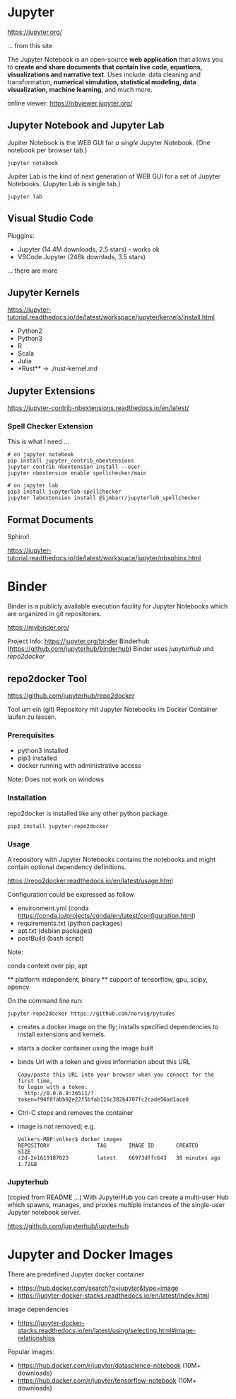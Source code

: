 # Jupyter

https://jupyter.org/

... from this site

The Jupyter Notebook is an open-source **web application** that allows you to **create and share documents that contain live code, equations, visualizations and narrative text**. Uses include: data cleaning and transformation, **numerical simulation, statistical modeling, data visualization, machine learning**, and much more.

online viewer: https://nbviewer.jupyter.org/

## Jupyter Notebook and Jupyter Lab

Jupiter Notebook is the WEB GUI for _a single_ Jupyter Notebook.
(One notebook per browser tab.)

```
jupyter notebook
```

Jupiter Lab is the kind of next generation of WEB GUI for a set of Jupyter Notebooks.
(Jupyter Lab is single tab.)

```
jupyter lab
```

## Visual Studio Code

Pluggins:

- Jupyter (14.4M downloads, 2.5 stars) - works ok
- VSCode Jupyter (246k downlads, 3.5 stars)

... there are more

## Jupyter Kernels

https://jupyter-tutorial.readthedocs.io/de/latest/workspace/jupyter/kernels/install.html

- Python2
- Python3
- R
- Scala
- Julia
- \*Rust\*\* -> ./rust-kernel.md

## Jupyter Extensions

https://jupyter-contrib-nbextensions.readthedocs.io/en/latest/

### Spell Checker Extension

This is what I need ...

```
# on jupyter notebook
pip install jupyter_contrib_nbextensions
jupyter contrib nbextension install --user
jupyter nbextension enable spellchecker/main

# on jupyter lab
pip3 install jupyterlab-spellchecker
jupyter labextension install @ijmbarr/jupyterlab_spellchecker

```

## Format Documents

Sphinx!

https://jupyter-tutorial.readthedocs.io/de/latest/workspace/jupyter/nbsphinx.html

# Binder

Binder is a publicly available execution facility for Jupyter Notebooks
which are organized in git repositories.

https://mybinder.org/

Project Info: https://jupyter.org/binder
Binderhub (https://github.com/jupyterhub/binderhub)
Binder uses _jupyterhub_ und _repo2docker_

## repo2docker Tool

https://github.com/jupyterhub/repo2docker

Tool um ein (git) Repository mit Jupyter Notebooks im
Docker Container laufen zu lassen.

### Prerequisites

- python3 installed
- pip3 installed
- docker running with administrative access

Note:
Does not work on windows

### Installation

repo2docker is installed like any other python package.

```
pip3 install jupyter-repo2docker
```

### Usage

A repository with Jupyter Notebooks contains the notebooks and might contain
optional dependency definitions.

https://repo2docker.readthedocs.io/en/latest/usage.html

Configuration could be expressed as follow

- environment.yml (conda https://conda.io/projects/conda/en/latest/configuration.html)
- requirements.txt (python packages)
- apt.txt (debian packages)
- postBuild (bash script)

Note:

conda context over pip, apt

** platform independent, binary
** support of tensorflow, gpu, scipy, opencv

On the command line run:

```
jupyter-repo2docker https://github.com/norvig/pytudes
```

- creates a docker image on the fly; installs specified dependencies to install extensions and kernels.
- starts a docker container using the image built
- binds Url with a token and gives information about this URL

  ```
  Copy/paste this URL into your browser when you connect for the first time,
  to login with a token:
    http://0.0.0.0:36511/?token=f94f8fabb92e22f5bfab116c382b4707fc2cade56ad1ace0
  ```

- Ctrl-C stops and removes the container
- image is not removed; e.g.
  ```
  Volkers-MBP:volker$ docker images
  REPOSITORY               TAG       IMAGE ID       CREATED          SIZE
  r2d-2e1619187023         latest    66973dffc643   38 minutes ago   1.72GB
  ```

### Jupyterhub

(copied from README ...)
With JupyterHub you can create a multi-user Hub which spawns, manages, and proxies multiple instances of the single-user Jupyter notebook server.

https://github.com/jupyterhub/jupyterhub

# Jupyter and Docker Images

There are predefined Jupyter docker container

- https://hub.docker.com/search?q=jupyter&type=image
- https://jupyter-docker-stacks.readthedocs.io/en/latest/index.html

Image dependencies

- https://jupyter-docker-stacks.readthedocs.io/en/latest/using/selecting.html#image-relationships

Popular images:

- https://hub.docker.com/r/jupyter/datascience-notebook (10M+ downloads)
- https://hub.docker.com/r/jupyter/tensorflow-notebook (10M+ downloads)
